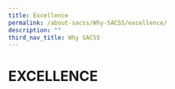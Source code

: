 ```yaml
---
title: Excellence
permalink: /about-sacss/Why-SACSS/excellence/
description: ""
third_nav_title: Why SACSS
---
```

# EXCELLENCE
